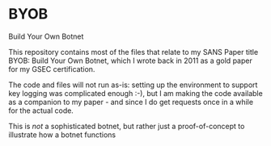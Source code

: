 # BYOB
Build Your Own Botnet

This repository contains most of the files that relate to my SANS Paper title BYOB: Build Your Own Botnet, which I wrote back in 2011 as a gold paper for my GSEC certification.

The code and files will not run as-is: setting up the environment to support key logging was complicated enough :-), but I am making the code available as a companion to my paper - and since I do get requests once in a while for the actual code.

This is *not* a sophisticated botnet, but rather just a proof-of-concept to illustrate how a botnet functions
